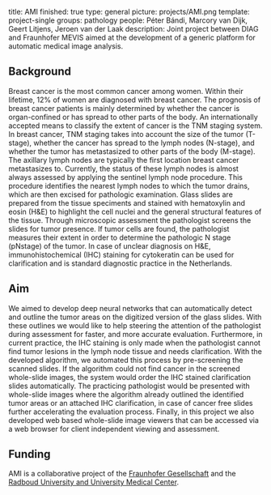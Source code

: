 title: AMI
finished: true
type: general
picture: projects/AMI.png
template: project-single
groups: pathology
people: Péter Bándi, Marcory van Dijk, Geert Litjens, Jeroen van der Laak
description: Joint project between DIAG and Fraunhofer MEVIS aimed at the development of a generic platform for automatic medical image analysis.

## Background
Breast cancer is the most common cancer among women. Within their lifetime, 12% of women are diagnosed with breast cancer. The prognosis of breast cancer patients is mainly determined by whether the cancer is organ-confined or has spread to other parts of the body. An internationally accepted means to classify the extent of cancer is the TNM staging system. In breast cancer, TNM staging takes into account the size of the tumor (T-stage), whether the cancer has spread to the lymph nodes (N-stage), and whether the tumor has metastasized to other parts of the body (M-stage). The axillary lymph nodes are typically the first location breast cancer metastasizes to. Currently, the status of these lymph nodes is almost always assessed by applying the sentinel lymph node procedure. This procedure identifies the nearest lymph nodes to which the tumor drains, which are then excised for pathologic examination. Glass slides are prepared from the tissue speciments and stained with hematoxylin and eosin (H&E) to highlight the cell nuclei and the general structural features of the tissue. Through microscopic assessment the pathologist screens the slides for tumor presence. If tumor cells are found, the pathologist measures their extent in order to determine the pathologic N stage (pNstage) of the tumor. In case of unclear diagnosis on H&E, immunohistochemical (IHC) staining for cytokeratin can be used for clarification and is standard diagnostic practice in the Netherlands.

## Aim
We aimed to develop deep neural networks that can automatically detect and outline the tumor areas on the digitized version of the glass slides. With these outlines we would like to help steering the attention of the pathologist during assessment for faster, and more accurate evaluation. Furthermore, in current practice, the IHC staining is only made when the pathologist cannot find tumor lesions in the lymph node tissue and needs clarification. With the developed algorithm, we automated this process by pre-screening the scanned slides. If the algorithm could not find cancer in the screened whole-slide images, the system would order the IHC stained clarification slides automatically. The practicing pathologist would be presented with whole-slide images where the algorithm already outlined the identified tumor areas or an attached IHC clarification, in case of cancer free slides further accelerating the evaluation process. Finally, in this project we also developed web based whole-slide image viewers that can be accessed via a web browser for client independent viewing and assessment.

## Funding

AMI is a collaborative project of the [Fraunhofer Gesellschaft](https://www.fraunhofer.de/) and the [Radboud University and University Medical Center](https://www.radboudumc.nl/en/research).
